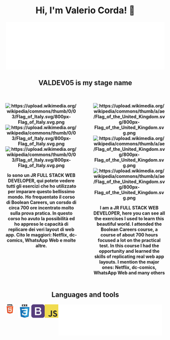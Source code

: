 <div align="center">
    <h1>Hi, I'm Valerio Corda! 👋</h1>
    <img align="center" width="500px" src="https://github.com/VALDEV05/VALDEV05/blob/main/assets/corda%2Bvalerio.svg" />
    <h2>VALDEV05 is my stage name</h2>
    <div style="display: flex; justify-content: space-between; ">
    <h4  align="center"  style="width: 45%">
        <p><img src="https://upload.wikimedia.org/wikipedia/commons/thumb/0/03/Flag_of_Italy.svg/800px-Flag_of_Italy.svg.png" alt="https://upload.wikimedia.org/wikipedia/commons/thumb/0/03/Flag_of_Italy.svg/800px-Flag_of_Italy.svg.png" class="shrinkToFit" width="20" height="15"> <img src="https://upload.wikimedia.org/wikipedia/commons/thumb/0/03/Flag_of_Italy.svg/800px-Flag_of_Italy.svg.png" alt="https://upload.wikimedia.org/wikipedia/commons/thumb/0/03/Flag_of_Italy.svg/800px-Flag_of_Italy.svg.png" class="shrinkToFit" width="20" height="15"> <img src="https://upload.wikimedia.org/wikipedia/commons/thumb/0/03/Flag_of_Italy.svg/800px-Flag_of_Italy.svg.png" alt="https://upload.wikimedia.org/wikipedia/commons/thumb/0/03/Flag_of_Italy.svg/800px-Flag_of_Italy.svg.png" class="shrinkToFit" width="20" height="15"> </p>
        Io sono un JR FULL STACK WEB DEVELOPER, qui potete vedere tutti gli esercizi che ho utilizzato per imparare questo bellissimo mondo. Ho frequentato il corso di Boolean Careers, un corsdo di circa 700 ore incentrato molto sulla prova pratica. In questo corso ho avuto la possibilità ed ho appreso le capacità di replicare dei veri layout di web app. Cito le maggiori: Netflix, dc-comics, WhatsApp Web e molte altre.
    </h4>
    <h4  align="center"  style="width: 45%">
        <p><img src="https://upload.wikimedia.org/wikipedia/commons/thumb/a/ae/Flag_of_the_United_Kingdom.svg/800px-Flag_of_the_United_Kingdom.svg.png" alt="https://upload.wikimedia.org/wikipedia/commons/thumb/a/ae/Flag_of_the_United_Kingdom.svg/800px-Flag_of_the_United_Kingdom.svg.png" width="20" height="15"> <img src="https://upload.wikimedia.org/wikipedia/commons/thumb/a/ae/Flag_of_the_United_Kingdom.svg/800px-Flag_of_the_United_Kingdom.svg.png" alt="https://upload.wikimedia.org/wikipedia/commons/thumb/a/ae/Flag_of_the_United_Kingdom.svg/800px-Flag_of_the_United_Kingdom.svg.png" width="20" height="15"> <img src="https://upload.wikimedia.org/wikipedia/commons/thumb/a/ae/Flag_of_the_United_Kingdom.svg/800px-Flag_of_the_United_Kingdom.svg.png" alt="https://upload.wikimedia.org/wikipedia/commons/thumb/a/ae/Flag_of_the_United_Kingdom.svg/800px-Flag_of_the_United_Kingdom.svg.png" width="20" height="15"></p>
        I am a JR FULL STACK WEB DEVELOPER, here you can see all the exercises I used to learn this beautiful world. I attended the Boolean Careers course, a course of about 700 hours focused a lot on the practical test. In this course I had the opportunity and learned the skills of replicating real web app layouts. I mention the major ones: Netflix, dc-comics, WhatsApp Web and many others
    </h4>
    </div>
    <section align="center" style="margin-top: 25px;">
        <h1>Languages and tools</h1>
        <div style=" display: flex; width: 100%; justify-content: space-around;">
            <a href="https://it.wikipedia.org/wiki/HTML" _target="blank">
                <img align="left" alt="HTML5" width="45px" src="https://raw.githubusercontent.com/github/explore/80688e429a7d4ef2fca1e82350fe8e3517d3494d/topics/html/html.png" />
            </a>
            <a href="https://it.wikipedia.org/wiki/CSS" _target="blank"><img align="left" alt="CSS3" width="45px" style="margin: 0 10px" src="https://raw.githubusercontent.com/github/explore/80688e429a7d4ef2fca1e82350fe8e3517d3494d/topics/css/css.png" />
            </a>
            <a href="https://getbootstrap.com/" _target="blank"><img align="left" alt="Bootstrap" width="45px" style="margin: 0 10px" src="https://raw.githubusercontent.com/github/explore/80688e429a7d4ef2fca1e82350fe8e3517d3494d/topics/bootstrap/bootstrap.png" />
            </a>
            <a href="https://it.wikipedia.org/wiki/JavaScript" _target="blank">
            <img align="left" alt="js" width="45px" style="margin: 0 10px" src="https://raw.githubusercontent.com/github/explore/80688e429a7d4ef2fca1e82350fe8e3517d3494d/topics/javascript/javascript.png"/>
            </a>
            <img align="left" alt="vue" width="500" style="margin: 0 10px" src="https://github.com/VALDEV05/VALDEV05/blob/main/assets/_:h1_.png"/>


</div>

<!--
**VALDEV05/VALDEV05** is a ✨ _special_ ✨ repository because its `README.md` (this file) appears on your GitHub profile.

Here are some ideas to get you started:

- 🔭 I’m currently working on ...
- 🌱 I’m currently learning ...
- 👯 I’m looking to collaborate on ...
- 🤔 I’m looking for help with ...
- 💬 Ask me about ...
- 📫 How to reach me: ...
- 😄 Pronouns: ...
- ⚡ Fun fact: ...
-->
